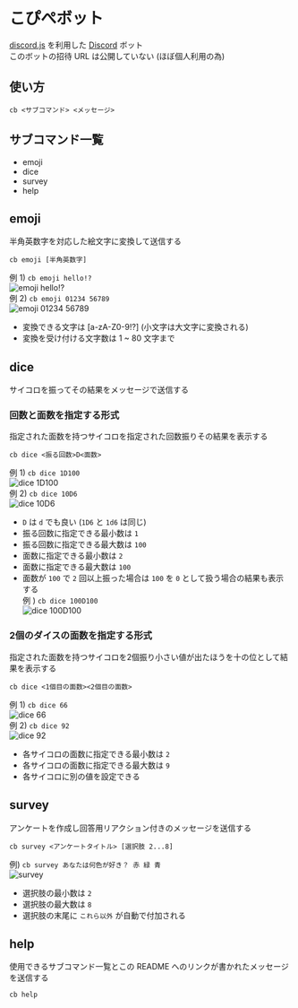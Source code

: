 # こぴぺボット
[discord.js](https://discord.js.org/) を利用した [Discord](https://discord.com/) ボット  
このボットの招待 URL は公開していない (ほぼ個人利用の為)


## 使い方
`cb <サブコマンド> <メッセージ>`


## サブコマンド一覧
- emoji
- dice
- survey
- help


## emoji
半角英数字を対応した絵文字に変換して送信する  
```
cb emoji [半角英数字]
```
例 1) `cb emoji hello!?`  
![emoji hello!?](https://gitlab.com/S-Del_discordbot/copipebot/uploads/4815289101884cc5d40fe41b45fe7d43/image.png)  
例 2) `cb emoji 01234 56789`  
![emoji 01234 56789](https://gitlab.com/S-Del_discordbot/copipebot/uploads/58e5636506874f8357d7373e2556cb60/image.png)  

- 変換できる文字は \[a-zA-Z0-9!?\] (小文字は大文字に変換される)
- 変換を受け付ける文字数は 1 ~ 80 文字まで


## dice
サイコロを振ってその結果をメッセージで送信する
### 回数と面数を指定する形式
指定された面数を持つサイコロを指定された回数振りその結果を表示する  
```
cb dice <振る回数>D<面数>
```
例 1) `cb dice 1D100`  
![dice 1D100](https://gitlab.com/S-Del_discordbot/copipebot/uploads/d6b894528f814295c2c4dedeec8304b5/image.png)  
例 2) `cb dice 10D6`  
![dice 10D6](https://gitlab.com/S-Del_discordbot/copipebot/uploads/2bf60a4a065bf7460885e49ffb64b54c/image.png)  
- `D` は `d` でも良い (`1D6` と `1d6` は同じ)
- 振る回数に指定できる最小数は `1`
- 振る回数に指定できる最大数は `100`
- 面数に指定できる最小数は `2`
- 面数に指定できる最大数は `100`
- 面数が `100` で `2` 回以上振った場合は `100` を `0` として扱う場合の結果も表示する  
    例 ) `cb dice 100D100`  
    ![dice 100D100](https://gitlab.com/S-Del_discordbot/copipebot/uploads/e627cdf89bd0ff3682a58ea4469e038b/image.png)  

### 2個のダイスの面数を指定する形式
指定された面数を持つサイコロを2個振り小さい値が出たほうを十の位として結果を表示する  
```
cb dice <1個目の面数><2個目の面数>
```
例 1) `cb dice 66`  
![dice 66](https://gitlab.com/S-Del_discordbot/copipebot/uploads/cadd75076fcf988faba9f5d0d9c7e5ae/image.png)  
例 2) `cb dice 92`  
![dice 92](https://gitlab.com/S-Del_discordbot/copipebot/uploads/b251ca7bd710074f8af56369d5883466/image.png)  
- 各サイコロの面数に指定できる最小数は `2`
- 各サイコロの面数に指定できる最大数は `9`
- 各サイコロに別の値を設定できる


## survey
アンケートを作成し回答用リアクション付きのメッセージを送信する  
```
cb survey <アンケートタイトル> [選択肢 2...8]
```
例) `cb survey あなたは何色が好き？ 赤 緑 青`  
![survey](https://gitlab.com/S-Del_discordbot/copipebot/uploads/32c73cf99de167691d650a9063b3da3f/image.png)  
- 選択肢の最小数は `2`
- 選択肢の最大数は `8`
- 選択肢の末尾に `これら以外` が自動で付加される


## help
使用できるサブコマンド一覧とこの README へのリンクが書かれたメッセージを送信する
```
cb help
```
